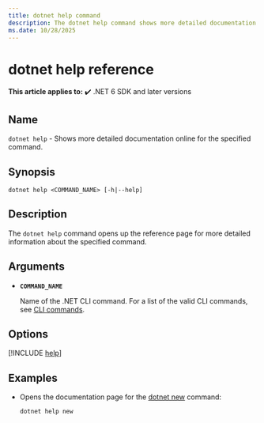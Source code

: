 ```yaml
---
title: dotnet help command
description: The dotnet help command shows more detailed documentation online for the specified command.
ms.date: 10/28/2025
---
```

# dotnet help reference

**This article applies to:** ✔️ .NET 6 SDK and later versions

## Name

`dotnet help` - Shows more detailed documentation online for the specified command.

## Synopsis

```dotnetcli
dotnet help <COMMAND_NAME> [-h|--help]
```

## Description

The `dotnet help` command opens up the reference page for more detailed information about the specified command.

## Arguments

- **`COMMAND_NAME`**

  Name of the .NET CLI command. For a list of the valid CLI commands, see [CLI commands](index.md#cli-commands).

## Options

[!INCLUDE [help](../../../includes/cli-help.md)]

## Examples

- Opens the documentation page for the [dotnet new](dotnet-new.md) command:

  ```dotnetcli
  dotnet help new
  ```
